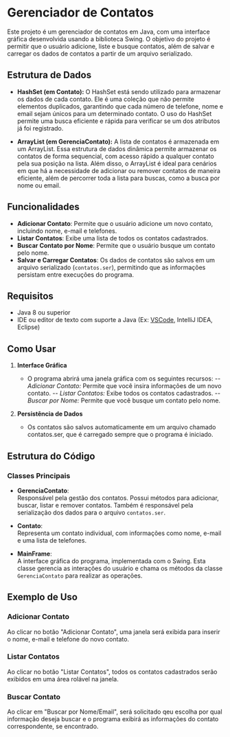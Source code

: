 # Gerenciador de Contatos

Este projeto é um gerenciador de contatos em Java, com uma interface gráfica desenvolvida usando a biblioteca Swing. O objetivo do projeto é permitir que o usuário adicione, liste e busque contatos, além de salvar e carregar os dados de contatos a partir de um arquivo serializado.


## Estrutura de Dados

- **HashSet<String> (em Contato):** O HashSet está sendo utilizado para armazenar os dados de cada contato. Ele é uma coleção que não permite elementos duplicados, garantindo que cada número de telefone, nome e email sejam únicos para um determinado contato. O uso do HashSet permite uma busca eficiente e rápida para verificar se um dos atributos já foi registrado.

- **ArrayList<Contato> (em GerenciaContato):** A lista de contatos é armazenada em um ArrayList. Essa estrutura de dados dinâmica permite armazenar os contatos de forma sequencial, com acesso rápido a qualquer contato pela sua posição na lista. Além disso, o ArrayList é ideal para cenários em que há a necessidade de adicionar ou remover contatos de maneira eficiente, além de percorrer toda a lista para buscas, como a busca por nome ou email.

## Funcionalidades

- **Adicionar Contato**: Permite que o usuário adicione um novo contato, incluindo nome, e-mail e telefones.
- **Listar Contatos**: Exibe uma lista de todos os contatos cadastrados.
- **Buscar Contato por Nome**: Permite que o usuário busque um contato pelo nome.
- **Salvar e Carregar Contatos**: Os dados de contatos são salvos em um arquivo serializado (`contatos.ser`), permitindo que as informações persistam entre execuções do programa.

## Requisitos

- Java 8 ou superior
- IDE ou editor de texto com suporte a Java (Ex: [VSCode](https://code.visualstudio.com/), IntelliJ IDEA, Eclipse)

## Como Usar

1. **Interface Gráfica**

    - O programa abrirá uma janela gráfica com os seguintes recursos:
        -- *Adicionar Contato:* Permite que você insira informações de um novo contato.
        -- *Listar Contatos:* Exibe todos os contatos cadastrados.
        -- *Buscar por Nome:* Permite que você busque um contato pelo nome.

2. **Persistência de Dados**

    - Os contatos são salvos automaticamente em um arquivo chamado contatos.ser, que é carregado sempre que o programa é iniciado.


## Estrutura do Código

### Classes Principais

- **GerenciaContato**:  
  Responsável pela gestão dos contatos. Possui métodos para adicionar, buscar, listar e remover contatos. Também é responsável pela serialização dos dados para o arquivo `contatos.ser`.

- **Contato**:  
  Representa um contato individual, com informações como nome, e-mail e uma lista de telefones.

- **MainFrame**:  
  A interface gráfica do programa, implementada com o Swing. Esta classe gerencia as interações do usuário e chama os métodos da classe `GerenciaContato` para realizar as operações.


## Exemplo de Uso

### Adicionar Contato

Ao clicar no botão "Adicionar Contato", uma janela será exibida para inserir o nome, e-mail e telefone do novo contato.

### Listar Contatos

Ao clicar no botão "Listar Contatos", todos os contatos cadastrados serão exibidos em uma área rolável na janela.

### Buscar Contato

Ao clicar em "Buscar por Nome/Email", será solicitado qeu escolha por qual informação deseja buscar e o programa exibirá as informações do contato correspondente, se encontrado.
